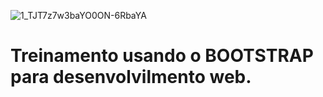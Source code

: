 
![1_TJT7z7w3baYO0ON-6RbaYA](https://user-images.githubusercontent.com/82332461/154859989-c0d52ac1-e96e-4dcc-9dd3-56dbbf3e0b4e.png)

# Treinamento usando o BOOTSTRAP para desenvolvilmento web.


